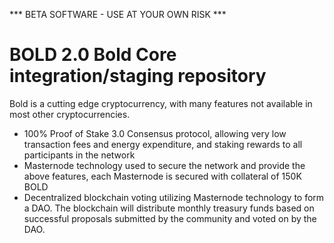 *** BETA SOFTWARE - USE AT YOUR OWN RISK ***

BOLD 2.0
Bold Core integration/staging repository
=====================================

Bold is a cutting edge cryptocurrency, with many features not available in most other cryptocurrencies.
- 100% Proof of Stake 3.0 Consensus protocol, allowing very low transaction fees and energy expenditure, and staking rewards to all participants in the network
- Masternode technology used to secure the network and provide the above features, each Masternode is secured
  with collateral of 150K BOLD
- Decentralized blockchain voting utilizing Masternode technology to form a DAO. The blockchain will distribute monthly treasury funds based on successful proposals submitted by the community and voted on by the DAO.